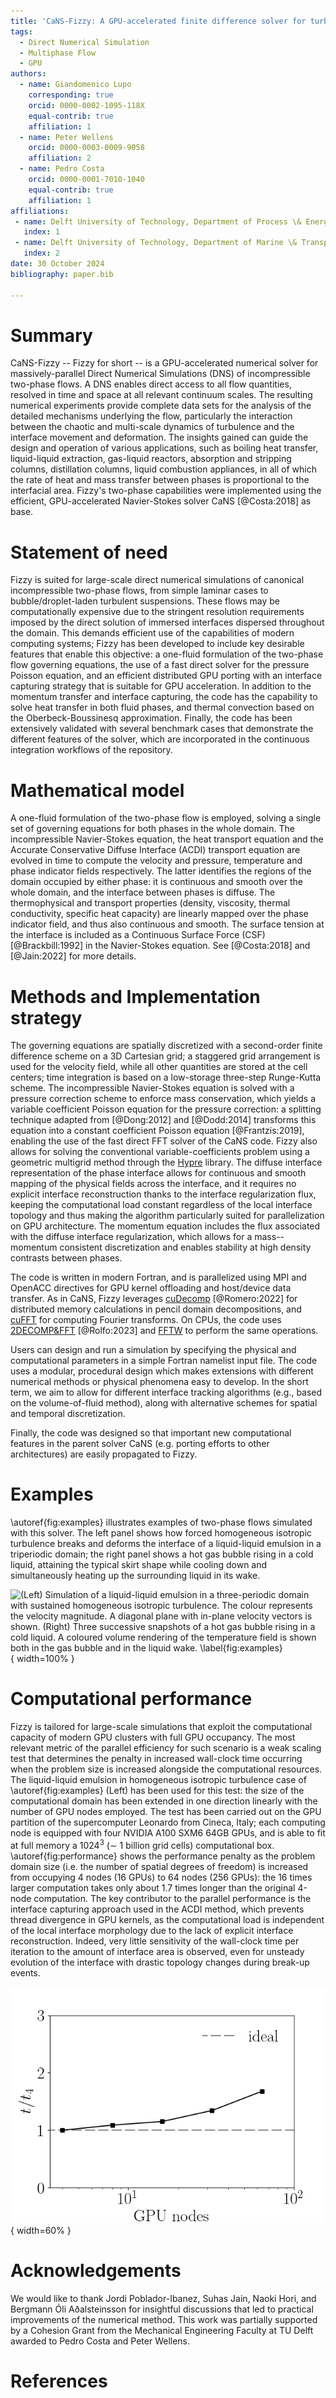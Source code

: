 ```yaml
---
title: 'CaNS-Fizzy: A GPU-accelerated finite difference solver for turbulent two-phase flows'
tags:
  - Direct Numerical Simulation
  - Multiphase Flow
  - GPU
authors:
  - name: Giandomenico Lupo
    corresponding: true
    orcid: 0000-0002-1095-118X
    equal-contrib: true
    affiliation: 1
  - name: Peter Wellens
    orcid: 0000-0003-0009-9058
    affiliation: 2
  - name: Pedro Costa
    orcid: 0000-0001-7010-1040
    equal-contrib: true
    affiliation: 1
affiliations:
 - name: Delft University of Technology, Department of Process \& Energy, Delft, The Netherlands
   index: 1
 - name: Delft University of Technology, Department of Marine \& Transport Technology, Delft, The Netherlands
   index: 2
date: 30 October 2024
bibliography: paper.bib

---
```


# Summary

CaNS-Fizzy -- Fizzy for short -- is a GPU-accelerated numerical solver for massively-parallel Direct Numerical Simulations (DNS) of incompressible two-phase flows. A DNS enables direct access to all flow quantities, resolved in time and space at all relevant continuum scales. The resulting numerical experiments provide complete data sets for the analysis of the detailed mechanisms underlying the flow, particularly the interaction between the chaotic and multi-scale dynamics of turbulence and the interface movement and deformation. The insights gained can guide the design and operation of various applications, such as boiling heat transfer, liquid-liquid extraction, gas-liquid reactors, absorption and stripping columns, distillation columns, liquid combustion appliances, in all of which the rate of heat and mass transfer between phases is proportional to the interfacial area. Fizzy's two-phase capabilities were implemented using the efficient, GPU-accelerated Navier-Stokes solver CaNS [@Costa:2018] as base.

# Statement of need

Fizzy is suited for large-scale direct numerical simulations of canonical incompressible two-phase flows, from simple laminar cases to bubble/droplet-laden turbulent suspensions. These flows may be computationally expensive due to the stringent resolution requirements imposed by the direct solution of immersed interfaces dispersed throughout the domain. This demands efficient use of the capabilities of modern computing systems; Fizzy has been developed to include key desirable features that enable this objective: a one-fluid formulation of the two-phase flow governing equations, the use of a fast direct solver for the pressure Poisson equation, and an efficient distributed GPU porting with an interface capturing strategy that is suitable for GPU acceleration.
In addition to the momentum transfer and interface capturing, the code has the capability to solve heat transfer in both fluid phases, and thermal convection based on the Oberbeck-Boussinesq approximation.
Finally, the code has been extensively validated with several benchmark cases that demonstrate the different features of the solver, which are incorporated in the continuous integration workflows of the repository.

# Mathematical model

A one-fluid formulation of the two-phase flow is employed, solving a single set of governing equations for both phases in the whole domain. The incompressible Navier-Stokes equation, the heat transport equation and the Accurate Conservative Diffuse Interface (ACDI) transport equation are evolved in time to compute the velocity and pressure, temperature and phase indicator fields respectively. The latter identifies the regions of the domain occupied by either phase: it is continuous and smooth over the whole domain, and the interface between phases is diffuse. The thermophysical and transport properties (density, viscosity, thermal conductivity, specific heat capacity) are linearly mapped over the phase indicator field, and thus also continuous and smooth. The surface tension at the interface is included as a Continuous Surface Force (CSF) [@Brackbill:1992] in the Navier-Stokes equation.
See [@Costa:2018] and [@Jain:2022] for more details.

# Methods and Implementation strategy

The governing equations are spatially discretized with a second-order finite difference scheme on a 3D Cartesian grid; a staggered grid arrangement is used for the velocity field, while all other quantities are stored at the cell centers; time integration is based on a low-storage three-step Runge-Kutta scheme. The incompressible Navier-Stokes equation is solved with a pressure correction scheme to enforce mass conservation, which yields a variable coefficient Poisson equation for the pressure correction: a splitting technique adapted from [@Dong:2012] and [@Dodd:2014] transforms this equation into a constant coefficient Poisson equation [@Frantzis:2019], enabling the use of the fast direct FFT solver of the CaNS code. Fizzy also allows for solving the conventional variable-coefficients problem using a geometric multigrid method through the [Hypre](https://github.com/hypre-space/hypre) library.
The diffuse interface representation of the phase interface allows for continuous and smooth mapping of the physical fields across the interface, and it requires no explicit interface reconstruction thanks to the interface regularization flux, keeping the computational load constant regardless of the local interface topology and thus making the algorithm particularly suited for parallelization on GPU architecture. The momentum equation includes the flux associated with the diffuse interface regularization, which allows for a mass--momentum consistent discretization and enables stability at high density contrasts between phases.

The code is written in modern Fortran, and is parallelized using MPI and OpenACC directives for GPU kernel offloading and host/device data transfer. As in CaNS, Fizzy leverages [cuDecomp](https://github.com/NVIDIA/cuDecomp) [@Romero:2022] for distributed memory calculations in pencil domain decompositions, and [cuFFT](https://docs.nvidia.com/cuda/cufft/) for computing Fourier transforms. On CPUs, the code uses [2DECOMP&FFT](https://github.com/2decomp-fft/2decomp-fft) [@Rolfo:2023] and [FFTW](https://www.fftw.org/) to perform the same operations.

Users can design and run a simulation by specifying the physical and computational parameters in a simple Fortran namelist input file. The code uses a modular, procedural design which makes extensions with different numerical methods or physical phenomena easy to develop. In the short term, we aim to allow for different interface tracking algorithms (e.g., based on the volume-of-fluid method), along with alternative schemes for spatial and temporal discretization.

Finally, the code was designed so that important new computational features in the parent solver CaNS (e.g. porting efforts to other architectures) are easily propagated to Fizzy.

# Examples

\autoref{fig:examples} illustrates examples of two-phase flows simulated with this solver. The left panel shows how forced homogeneous isotropic turbulence breaks and deforms the interface of a liquid-liquid emulsion in a triperiodic domain; the right panel shows a hot gas bubble rising in a cold liquid, attaining the typical skirt shape while cooling down and simultaneously heating up the surrounding liquid in its wake.

![(Left) Simulation of a liquid-liquid emulsion in a three-periodic domain with sustained homogeneous isotropic turbulence. The colour represents the velocity magnitude. A diagonal plane with in-plane velocity vectors is shown. (Right) Three successive snapshots of a hot gas bubble rising in a cold liquid. A coloured volume rendering of the temperature field is shown both in the gas bubble and in the liquid wake. \label{fig:examples}](examples.png){ width=100% }

# Computational performance

Fizzy is tailored for large-scale simulations that exploit the computational capacity of modern GPU clusters with full GPU occupancy. The most relevant metric of the parallel efficiency for such scenario is a weak scaling test that determines the penalty in increased wall-clock time occurring when the problem size is increased alongside the computational resources. The liquid-liquid emulsion in homogeneous isotropic turbulence case of \autoref{fig:examples} (Left) has been used for this test: the size of the computational domain has been extended in one direction linearly with the number of GPU nodes employed. The test has been carried out on the GPU partition of the supercomputer Leonardo from Cineca, Italy; each computing node is equipped with four NVIDIA A100 SXM6 64GB GPUs, and is able to fit at full memory a $1024^3$ ($\sim$ 1 billion grid cells) computational box. \autoref{fig:performance} shows the performance penalty as the problem domain size (i.e. the number of spatial degrees of freedom) is increased from occupying 4 nodes (16 GPUs) to 64 nodes (256 GPUs): the 16 times larger computation takes only about 1.7 times longer than the original 4-node computation.
The key contributor to the parallel performance is the interface capturing approach used in the ACDI method, which prevents thread divergence in GPU kernels, as the computational load is independent of the local interface morphology due to the lack of explicit interface reconstruction. Indeed, very little sensitivity of the wall-clock time per iteration to the amount of interface area is observed, even for unsteady evolution of the interface with drastic topology changes during break-up events.

![Weak scaling performance on GPU nodes at full memory. The vertical axis shows the wall-clock time normalized by the four-node case.\label{fig:performance}](weak_scaling.png){ width=60% }

# Acknowledgements

We would like to thank Jordi Poblador-Ibanez, Suhas Jain, Naoki Hori, and Bergmann Óli Aðalsteinsson for insightful discussions that led to practical improvements of the numerical method.
This work was partially supported by a Cohesion Grant from the Mechanical Engineering Faculty at TU Delft awarded to Pedro Costa and Peter Wellens.

# References
